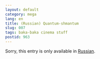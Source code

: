 ```yaml
---
layout: default
category: mega
lang: en
title: (Russian) Quantum-shmantum
slug: 007
tags: baka-baka cinema stuff 
postid: 963
---
```

<p>Sorry, this entry is only available in <a href="/mega/export/getposts.php">Russian</a>.</p>